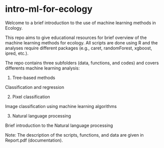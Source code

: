 # intro-ml-for-ecology

Welcome to a brief introduction to the use of machine learning methods in Ecology.

This repo aims to give educational resources for brief overview of the machine learning methods for ecology. 
All scripts are done using R and the analyses require different packages (e.g., caret, randomForest, xgboost, ipred, etc.).

The repo contains three subfolders (data, functions, and codes) and covers differents machine learning analysis:

1. Tree-based methods

Classification and regression

2. Pixel classification 

Image classification using machine learning algorithms

3. Natural language processing

Brief introduction to the Natural language processing 

Note: The description of the scripts, functions, and data are given in Report.pdf (documentation).